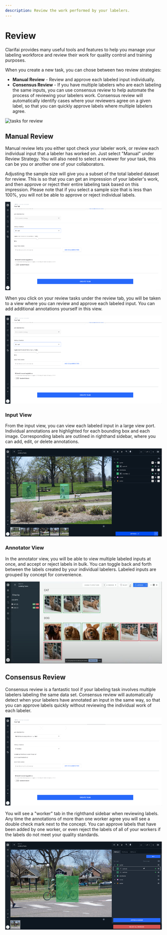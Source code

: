 ```yaml
---
description: Review the work performed by your labelers.
---
```


# Review

Clarifai provides many useful tools and features to help you manage your labeling workforce and review their work for quality control and training purposes.

When you create a new task, you can chose between two review strategies:

* **Manual Review** - Review and approve each labeled input individually.
* **Consensus Review** - If you have multiple labelers who are each labeling the same inputs, you can use consensus review to help automate the process of reviewing your labelers work. Consensus review will automatically identify cases where your reviewers agree on a given label, so that you can quickly approve labels where multiple labelers agree.

![tasks for review](https://github.com/Clarifai/docs/tree/7e99cb3b97df935e4b39bee27cb9ae0ecb3c8c67/.gitbook/assets/tasks-for-review.jpg)

## Manual Review

Manual review lets you either spot check your labeler work, or review each individual input that a labeler has worked on. Just select "Manual" under Review Strategy. You will also need to select a reviewer for your task, this can be you or another one of your collaborators.


Adjusting the sample size will give you a subset of the total labeled dataset for review. This is so that you can get an impression of your labeler's work, and then approve or reject their entire labeling task based on this impression. Please note that if you select a sample size that is less than 100%, you will not be able to approve or reject individual labels.


![manual review strategy](/img/manual-review-strategy.jpg)

When you click on your review tasks under the review tab, you will be taken to a view where you can review and approve each labeled input. You can add additional annotations yourself in this view.

![manual review strategy](/img/manual-review-strategy.jpg)

### Input View

From the input view, you can view each labeled input in a large view port. Individual annotations are highlighted for each bounding box and each image. Corresponding labels are outlined in righthand sidebar, where you can add, edit, or delete annotations.

![manual review](/img/manual-review.jpg)

### Annotator View

In the annotator view, you will be able to view multiple labeled inputs at once, and accept or reject labels in bulk. You can toggle back and forth between the labels created by your individual labelers. Labeled inputs are grouped by concept for convenience.

![annotator view](/img/annotator-view.jpg)

## Consensus Review

Consensus review is a fantastic tool if your labeling task involves multiple labelers labeling the same data set. Consensus review will automatically detect when your labelers have annotated an input in the same way, so that you can approve labels quickly without reviewing the individual work of each labeler.

![consensus review strategy](/img/consensus-review-strategy.jpg)

You will see a "worker" tab in the righthand sidebar when reviewing labels. Any time the annotations of more than one worker agree you will see a double check mark next to the concept. You can approve labels that have been added by one worker, or even reject the labels of all of your workers if the labels do not meet your quality standards.

![consensus review](/img/consensus-review.jpg)


